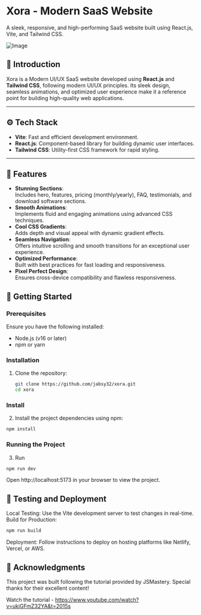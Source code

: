 # Xora - Modern SaaS Website
A sleek, responsive, and high-performing SaaS website built using React.js, Vite, and Tailwind CSS.

![Image](https://github.com/user-attachments/assets/6aa92765-b608-4722-bbbe-370ca1f10fcd)


## 🤖 Introduction  
Xora is a Modern UI/UX SaaS website developed using **React.js** and **Tailwind CSS**, following modern UI/UX principles. Its sleek design, seamless animations, and optimized user experience make it a reference point for building high-quality web applications.

---

## ⚙️ Tech Stack  
- **Vite**: Fast and efficient development environment.  
- **React.js**: Component-based library for building dynamic user interfaces.  
- **Tailwind CSS**: Utility-first CSS framework for rapid styling.  

---

## 🔋 Features  
- **Stunning Sections**:  
  Includes hero, features, pricing (monthly/yearly), FAQ, testimonials, and download software sections.  
- **Smooth Animations**:  
  Implements fluid and engaging animations using advanced CSS techniques.  
- **Cool CSS Gradients**:  
  Adds depth and visual appeal with dynamic gradient effects.  
- **Seamless Navigation**:  
  Offers intuitive scrolling and smooth transitions for an exceptional user experience.  
- **Optimized Performance**:  
  Built with best practices for fast loading and responsiveness.  
- **Pixel Perfect Design**:  
  Ensures cross-device compatibility and flawless responsiveness.  


## 🚀 Getting Started  

### Prerequisites  
Ensure you have the following installed:  
- Node.js (v16 or later)  
- npm or yarn  

### Installation  
1. Clone the repository:  
   ```bash  
   git clone https://github.com/jabsy32/xora.git   
   cd xora

### Install
2. Install the project dependencies using npm:
 ```bash 
npm install
```

### Running the Project
3. Run 
 ```bash 
npm run dev
```
Open http://localhost:5173 in your browser to view the project.

## 🧪 Testing and Deployment
Local Testing: Use the Vite development server to test changes in real-time.
Build for Production:
 ```bash 
npm run build
```

Deployment: Follow instructions to deploy on hosting platforms like Netlify, Vercel, or AWS.


## 🌟 Acknowledgments
This project was built following the tutorial provided by JSMastery. Special thanks for their excellent content!

Watch the tutorial - https://www.youtube.com/watch?v=ukiGFmZ32YA&t=2015s
